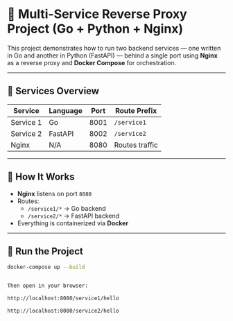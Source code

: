 # 🔀 Multi-Service Reverse Proxy Project (Go + Python + Nginx)

This project demonstrates how to run two backend services — one written in Go and another in Python (FastAPI) — behind a single port using **Nginx** as a reverse proxy and **Docker Compose** for orchestration.

---

## 🧱 Services Overview

| Service   | Language | Port  | Route Prefix      |
|-----------|----------|-------|-------------------|
| Service 1 | Go       | 8001  | `/service1`       |
| Service 2 | FastAPI  | 8002  | `/service2`       |
| Nginx     | N/A      | 8080  | Routes traffic    |

---

## 🔧 How It Works

- **Nginx** listens on port `8080`
- Routes:
  - `/service1/*` → Go backend
  - `/service2/*` → FastAPI backend
- Everything is containerized via **Docker**

---

## 🚀 Run the Project

```bash
docker-compose up --build


Then open in your browser:

http://localhost:8080/service1/hello

http://localhost:8080/service2/hello

